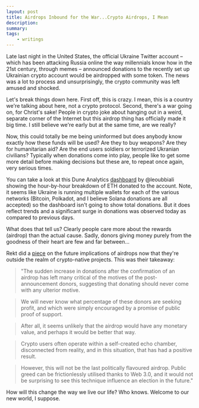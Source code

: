 ```yaml
---
layout: post
title: Airdrops Inbound for the War...Crypto Airdrops, I Mean
description:
summary:
tags:
    - writings
---
```


Late last night in the United States, the official Ukraine Twitter account – which has been attacking Russia online the way millennials know how in the 21st century, through memes – announced donations to the recently set up Ukrainian crypto account would be airdropped with some token. The news was a lot to process and unsurprisingly, the crypto community was left amused and shocked.

Let's break things down here. First off, this is crazy. I mean, this is a country we're talking about here, not a crypto protocol. Second, there's a war going on, for Christ's sake! People in crypto joke about hanging out in a weird, separate corner of the Internet but this airdrop thing has officially made it big time. I still believe we're early but at the same time, are we really?

Now, this could totally be me being uninformed but does anybody know exactly how these funds will be used? Are they to buy weapons? Are they for humanitarian aid? Are the end users soldiers or terrorized Ukranian civilians? Typically when donations come into play, people like to get some more detail before making decisions but these are, to repeat once again, very serious times.

You can take a look at this Dune Analytics [dashboard](https://dune.xyz/leoubbiali/Ukraine-ETH-Donations) by @leoubbiali showing the hour-by-hour breakdown of ETH donated to the account. Note, it seems like Ukraine is running multiple wallets for each of the various networks (Bitcoin, Polkadot, and I believe Solana donations are all accepted) so the dashboard isn't going to show total donations. But it does reflect trends and a significant surge in donations was observed today as compared to previous days.

What does that tell us? Clearly people care more about the rewards (airdrop) than the actual cause. Sadly, donors giving money purely from the goodness of their heart are few and far between...

Rekt did a [piece](https://rekt.news/airdrop-siren/) on the future implications of airdrops now that they're outside the realm of crypto-native projects. This was their takeaway:

> "The sudden increase in donations after the confirmation of an airdrop has left many critical of the motives of the post-announcement donors, suggesting that donating should never come with any ulterior motive.

> We will never know what percentage of these donors are seeking profit, and which were simply encouraged by a promise of public proof of support.

> After all, it seems unlikely that the airdrop would have any monetary value, and perhaps it would be better that way.

> Crypto users often operate within a self-created echo chamber, disconnected from reality, and in this situation, that has had a positive result.

> However, this will not be the last politically flavoured airdrop. Public greed can be frictionlessly utilised thanks to Web 3.0, and it would not be surprising to see this technique influence an election in the future."

How will this change the way we live our life? Who knows. Welcome to our new world, I suppose.
